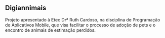## Digiannimais
Projeto apresentado à Etec Drª Ruth Cardoso, na disciplina de Programação de Aplicativos Mobile, que visa facilitar o processo de adoção de pets e o encontro de animais de estimação perdidos.
